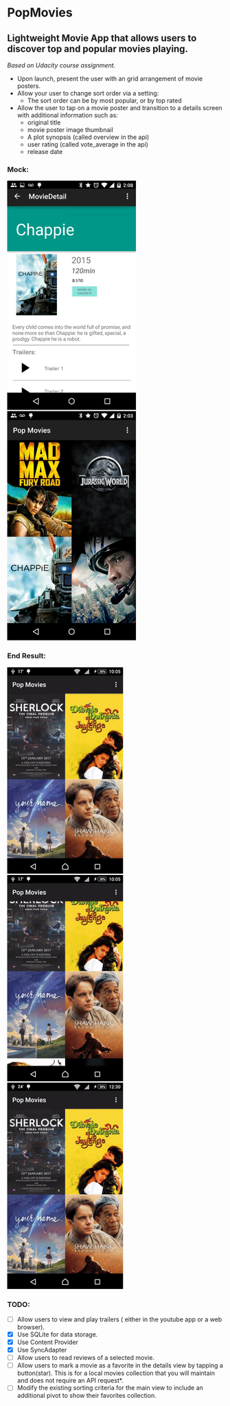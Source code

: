 # PopMovies
## Lightweight Movie App that allows users to discover top and popular movies playing.


*Based on Udacity course assignment.*

- Upon launch, present the user with an grid arrangement of movie posters.
- Allow your user to change sort order via a setting:
  - The sort order can be by most popular, or by top rated
- Allow the user to tap on a movie poster and transition to a details screen with additional information such as:
  - original title
  - movie poster image thumbnail
  - A plot synopsis (called overview in the api)
  - user rating (called vote_average in the api)
  - release date

### Mock:
<img src="https://github.com/IvanLepi/PopularMovies/blob/master/screenshots/Phone_detail_with_settings_mockup.png?raw=true" width="300" height="533" /> <img src="https://github.com/IvanLepi/PopularMovies/blob/master/screenshots/Phone_main_mockup.png?raw=true" width="300" height="533"/>



### End Result:
<img src="https://github.com/IvanLepi/PopularMovies/blob/master/screenshots/details.gif?raw=true"/>  <img src="https://github.com/IvanLepi/PopularMovies/blob/master/screenshots/scroll.gif?raw=true"/>  <img src="https://github.com/IvanLepi/PopularMovies/blob/master/screenshots/sort.gif?raw=true"/>  

### TODO:
- [ ] Allow users to view and play trailers ( either in the youtube app or a web browser).
- [x] Use SQLite for data storage.
- [x] Use Content Provider
- [x] Use SyncAdapter
- [ ] Allow users to read reviews of a selected movie.
- [ ] Allow users to mark a movie as a favorite in the details view by tapping a button(star). This is for a local movies collection that you will maintain and does not require an API request*.
- [ ] Modify the existing sorting criteria for the main view to include an additional pivot to show their favorites collection.
